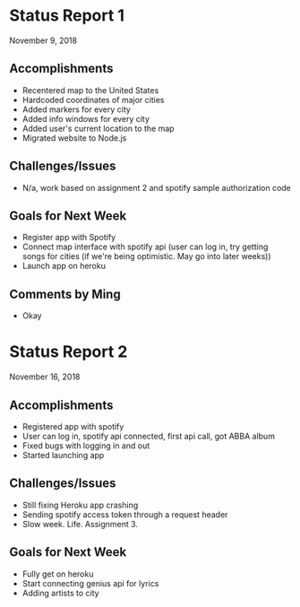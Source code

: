 # Status Report 1

November 9, 2018

## Accomplishments 
* Recentered map to the United States
* Hardcoded coordinates of major cities
* Added markers for every city
* Added info windows for every city
* Added user's current location to the map
* Migrated website to Node.js

## Challenges/Issues
* N/a, work based on assignment 2 and spotify sample authorization code

## Goals for Next Week
* Register app with Spotify
* Connect map interface with spotify api (user can log in, try getting songs for cities (if we're being optimistic. May go into later weeks))
* Launch app on heroku

## Comments by Ming
* Okay



# Status Report 2

November 16, 2018

## Accomplishments 
* Registered app with spotify
* User can log in, spotify api connected, first api call, got ABBA album
* Fixed bugs with logging in and out
* Started launching app

## Challenges/Issues
* Still fixing Heroku app crashing
* Sending spotify access token through a request header
* Slow week. Life. Assignment 3. 

## Goals for Next Week
* Fully get on heroku
* Start connecting genius api for lyrics
* Adding artists to city

